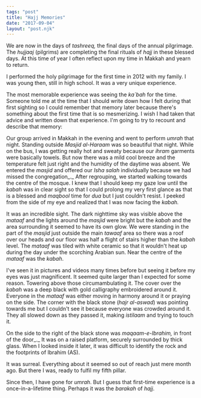 ```yaml
---
tags: "post"
title: "Hajj Memories"
date: "2017-09-04"
layout: "post.njk"
---
```


We are now in the days of _tashreeq,_ the final days of the annual pilgrimage. The _hujjaaj_ (pilgrims) are completing the final rituals of _hajj_ in these blessed days. At this time of year I often reflect upon my time in Makkah and yearn to return.

I performed the holy pilgrimage for the first time in 2012 with my family. I was young then, still in high school. It was a very unique experience.

The most memorable experience was seeing the _ka\`bah_ for the time. Someone told me at the time that I should write down how I felt during that first sighting so I could remember that memory later because there's something about the first time that is so mesmerizing. I wish I had taken that advice and written down that experience. I'm going to try to recount and describe that memory:

Our group arrived in Makkah in the evening and went to perform _umrah_ that night. Standing outside _Masjid al-Haraam_ was so beautiful that night. While on the bus, I was getting really hot and sweaty because our _ihram_ garments were basically towels. But now there was a mild cool breeze and the temperature felt just right and the humidity of the daytime was absent. We entered the _masjid_ and offered our _Isha salah_ individually because we had missed the congregation_._ After regrouping, we started walking towards the centre of the mosque. I knew that I should keep my gaze low until the _kabah_ was in clear sight so that I could prolong my very first glance as that is a blessed and _maqbool_ time for _dua_ but I just couldn't resist. I peeked from the side of my eye and realized that I was now facing the _kabah._

It was an incredible sight. The dark nighttime sky was visible above the _mataaf_ and the lights around the _masjid_ were bright but the _kabah_ and the area surrounding it seemed to have its own glow. We were standing in the part of the _masjid_ just outside the main _tawaaf_ area so there was a roof over our heads and our floor was half a flight of stairs higher than the _kabah_ level. The _mataaf_ was tiled with white ceramic so that it wouldn't heat up during the day under the scorching Arabian sun. Near the centre of the _mataaf_ was the _kabah_.

I've seen it in pictures and videos many times before but seeing it before my eyes was just magnificent. It seemed quite larger than I expected for some reason. Towering above those circumambulating it. The cover over the _kabah_ was a deep black with gold calligraphy embroidered around it. Everyone in the _mataaf_ was either moving in harmony around it or praying on the side. The corner with the black stone (_hajr_ _al-aswad_) was pointing towards me but I couldn't see it because everyone was crowded around it. They all slowed down as they passed it, making _istilaam_ and trying to touch it.

On the side to the right of the black stone was _maqaam-e-Ibrahim,_ in front of the door_._ It was on a raised platform, securely surrounded by thick glass. When I looked inside it later, it was difficult to identify the rock and the footprints of Ibrahim (AS).

It was surreal. Everything about it seemed so out of reach just mere month ago. But there I was, ready to fulfil my fifth pillar.

Since then, I have gone for _umrah_. But I guess that first-time experience is a once-in-a-lifetime thing. Perhaps it was the _barakah_ of _hajj_.
